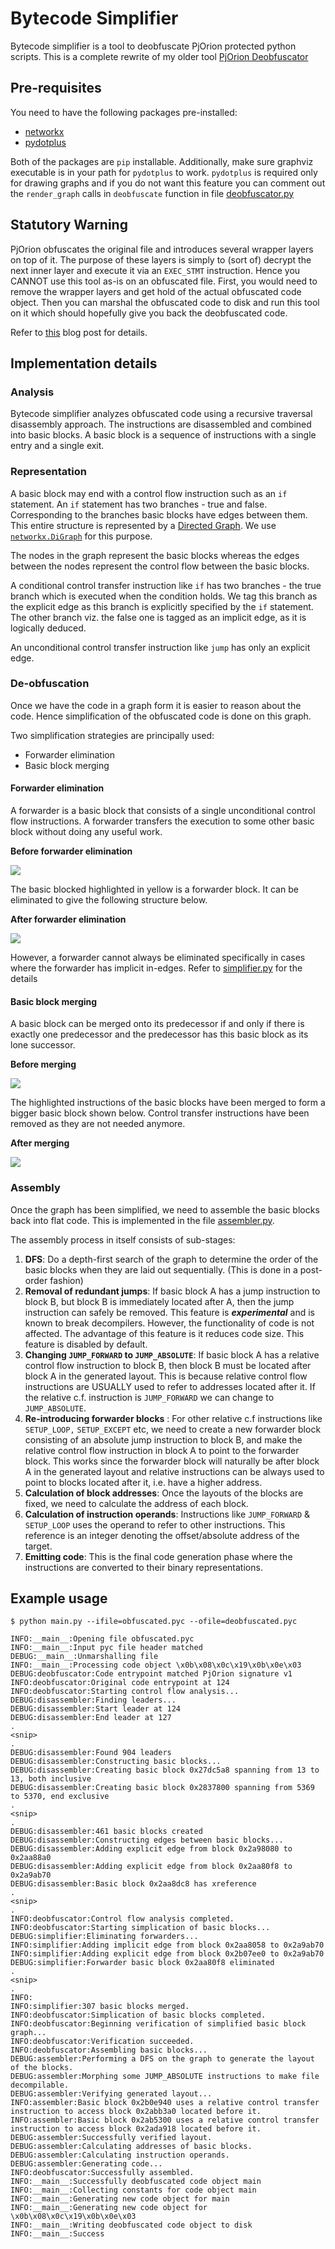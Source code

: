 # Bytecode Simplifier

Bytecode simplifier is a tool to deobfuscate PjOrion protected python scripts. 
This is a complete rewrite of my older tool [PjOrion Deobfuscator](https://github.com/extremecoders-re/PjOrion-Deobfuscator)

## Pre-requisites

You need to have the following packages pre-installed:
- [networkx](http://networkx.github.io/)
- [pydotplus](http://pydotplus.readthedocs.io/)

Both of the packages are `pip` installable. Additionally, make sure graphviz executable is in your path for `pydotplus` to work.
`pydotplus` is required only for drawing graphs and if you do not want this feature you can comment out the `render_graph` calls in `deobfuscate` function in file [deobfuscator.py](deobfuscator.py)

## Statutory Warning 

PjOrion obfuscates the original file and introduces several wrapper layers on top of it. The purpose of these layers is simply to (sort of) decrypt the next inner layer and execute it via an `EXEC_STMT` instruction. Hence you CANNOT use this tool as-is on an obfuscated file. First, you would need to remove the wrapper layers and get hold of the actual obfuscated code object. Then you can marshal the obfuscated code to disk and run this tool on it which should hopefully give you back the deobfuscated code.

Refer to [this](https://0xec.blogspot.com/2017/07/deobfuscating-pjorion-using-bytecode.html) blog post for details.

## Implementation details

### Analysis

Bytecode simplifier analyzes obfuscated code using a recursive traversal disassembly approach. 
The instructions are disassembled and combined into basic blocks. A basic block is a sequence of instructions with a single entry and a single exit.

### Representation

A basic block may end with a control flow instruction such as an `if` statement. An `if` statement has two branches - true and false. 
Corresponding to the branches basic blocks have edges between them. This entire structure is represented by a [Directed Graph](https://en.wikipedia.org/wiki/Directed_graph).
We use [`networkx.DiGraph`](https://networkx.github.io/documentation/development/reference/classes.digraph.html) for this purpose.

The nodes in the graph represent the basic blocks whereas the edges between the nodes represent the control flow between the basic blocks.

A conditional control transfer instruction like `if` has two branches - the true branch which is executed when the condition holds. We tag this branch as the explicit edge as this branch is explicitly specified by the `if` statement. The other branch viz. the false one is tagged as an implicit edge, as it is logically deduced.

An unconditional control transfer instruction like `jump` has only an explicit edge.

### De-obfuscation

Once we have the code in a graph form it is easier to reason about the code. Hence simplification of the obfuscated code is done on this graph.

Two simplification strategies are principally used:
 - Forwarder elimination
 - Basic block merging

#### Forwarder elimination
A forwarder is a basic block that consists of a single unconditional control flow instructions. A forwarder transfers the execution to some other basic block without doing any useful work. 

**Before forwarder elimination**

![](images/before-forwarder.png)

The basic blocked highlighted in yellow is a forwarder block. It can be eliminated to give the following structure below.

**After forwarder elimination**

![](images/after-forwarder.png)

However, a forwarder cannot always be eliminated specifically in cases where the forwarder has implicit in-edges. Refer to [simplifier.py](simplifier.py) for the details

#### Basic block merging

A basic block can be merged onto its predecessor if and only if there is exactly one predecessor and the predecessor has this basic block as its lone successor.

**Before merging**

![](images/before-merge.png)

The highlighted instructions of the basic blocks have been merged to form a bigger basic block shown below. Control transfer instructions have been removed as they are not needed anymore.

**After merging**

![](images/after-merge.png)


### Assembly 

Once the graph has been simplified, we need to assemble the basic blocks back into flat code. This is implemented in the file [assembler.py](assembler.py). 

The assembly process in itself consists of sub-stages:

1. **DFS**: Do a depth-first search of the graph to determine the order of the basic blocks when they are laid out sequentially. (This is done in a post-order fashion)
2. **Removal of redundant jumps**: If basic block A has a jump instruction to block B, but block B is immediately located after A,  then the jump instruction can safely be removed. This feature is ***experimental*** and is known to break decompilers. However, the functionality of code is not affected. The advantage of this feature is it reduces code size. This feature is disabled by default.
3. **Changing `JUMP_FORWARD` to `JUMP_ABSOLUTE`**: If basic block A has a relative control flow instruction to block B, then block B must be located after block A in the generated layout. This is because relative control flow instructions are USUALLY used to refer to addresses located after it. If the relative c.f. instruction is `JUMP_FORWARD` we can change to `JUMP_ABSOLUTE`.
4. **Re-introducing forwarder blocks** : For other relative c.f instructions like `SETUP_LOOP,` `SETUP_EXCEPT` etc, we need to create a new forwarder block consisting of an absolute jump instruction to block B, and make the relative control flow instruction in block A to point to the forwarder block. This works since the forwarder block will naturally be after block A in the generated layout and relative instructions can be always used to point to blocks located after it, i.e. have a higher address.
5. **Calculation of block addresses**: Once the layouts of the blocks are fixed, we need to calculate the address of each block.
6. **Calculation of instruction operands**: Instructions like `JUMP_FORWARD` & `SETUP_LOOP` uses the operand to refer to other instructions. This reference is an integer denoting the offset/absolute address of the target.
7. **Emitting code**: This is the final code generation phase where the instructions are converted to their binary representations.

## Example usage

```
$ python main.py --ifile=obfuscated.pyc --ofile=deobfuscated.pyc

INFO:__main__:Opening file obfuscated.pyc
INFO:__main__:Input pyc file header matched
DEBUG:__main__:Unmarshalling file
INFO:__main__:Processing code object \x0b\x08\x0c\x19\x0b\x0e\x03
DEBUG:deobfuscator:Code entrypoint matched PjOrion signature v1
INFO:deobfuscator:Original code entrypoint at 124
INFO:deobfuscator:Starting control flow analysis...
DEBUG:disassembler:Finding leaders...
DEBUG:disassembler:Start leader at 124
DEBUG:disassembler:End leader at 127
.
<snip>
.
DEBUG:disassembler:Found 904 leaders
DEBUG:disassembler:Constructing basic blocks...
DEBUG:disassembler:Creating basic block 0x27dc5a8 spanning from 13 to 13, both inclusive
DEBUG:disassembler:Creating basic block 0x2837800 spanning from 5369 to 5370, end exclusive
.
<snip>
.
DEBUG:disassembler:461 basic blocks created
DEBUG:disassembler:Constructing edges between basic blocks...
DEBUG:disassembler:Adding explicit edge from block 0x2a98080 to 0x2aa88a0
DEBUG:disassembler:Adding explicit edge from block 0x2aa80f8 to 0x2a9ab70
DEBUG:disassembler:Basic block 0x2aa8dc8 has xreference
.
<snip>
.
INFO:deobfuscator:Control flow analysis completed.
INFO:deobfuscator:Starting simplication of basic blocks...
DEBUG:simplifier:Eliminating forwarders...
INFO:simplifier:Adding implicit edge from block 0x2aa8058 to 0x2a9ab70
INFO:simplifier:Adding explicit edge from block 0x2b07ee0 to 0x2a9ab70
DEBUG:simplifier:Forwarder basic block 0x2aa80f8 eliminated
.
<snip>
.
INFO:
INFO:simplifier:307 basic blocks merged.
INFO:deobfuscator:Simplication of basic blocks completed.
INFO:deobfuscator:Beginning verification of simplified basic block graph...
INFO:deobfuscator:Verification succeeded.
INFO:deobfuscator:Assembling basic blocks...
DEBUG:assembler:Performing a DFS on the graph to generate the layout of the blocks.
DEBUG:assembler:Morphing some JUMP_ABSOLUTE instructions to make file decompilable.
DEBUG:assembler:Verifying generated layout...
INFO:assembler:Basic block 0x2b0e940 uses a relative control transfer instruction to access block 0x2abb3a0 located before it.
INFO:assembler:Basic block 0x2ab5300 uses a relative control transfer instruction to access block 0x2ada918 located before it.
DEBUG:assembler:Successfully verified layout.
DEBUG:assembler:Calculating addresses of basic blocks.
DEBUG:assembler:Calculating instruction operands.
DEBUG:assembler:Generating code...
INFO:deobfuscator:Successfully assembled. 
INFO:__main__:Successfully deobfuscated code object main
INFO:__main__:Collecting constants for code object main
INFO:__main__:Generating new code object for main
INFO:__main__:Generating new code object for \x0b\x08\x0c\x19\x0b\x0e\x03
INFO:__main__:Writing deobfuscated code object to disk
INFO:__main__:Success
```
